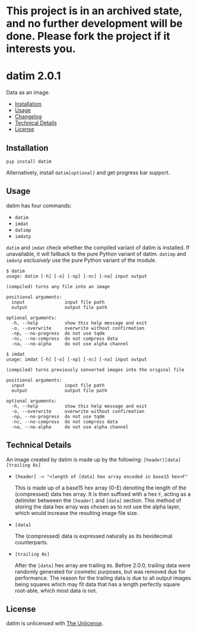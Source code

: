 # This project is in an archived state, and no further development will be done. Please fork the project if it interests you.

# datim 2.0.1

Data as an image.

- [Installation](#installation)
- [Usage](#usage)
- [Changelog](CHANGELOG.md)
- [Technical Details](#technical-details)
- [License](#license)

## Installation

```
pip install datim
```

Alternatively, install `datim[optional]` and get progress bar support.

## Usage

datim has four commands:


- `datim`
- `imdat`
- `datimp`
- `imdatp`

`datim` and `imdat` check whether the compiled variant of datim is installed.
If unavailable, it will fallback to the pure Python variant of datim.
`datimp` and `imdatp` _exclusively_ use the pure Python variant of the module.

```
$ datim
usage: datim [-h] [-o] [-np] [-nc] [-na] input output

(compiled) turns any file into an image

positional arguments:
  input               input file path
  output              output file path

optional arguments:
  -h, --help          show this help message and exit
  -o, --overwrite     overwrite without confirmation
  -np, --no-progress  do not use tqdm
  -nc, --no-compress  do not compress data
  -na, --no-alpha     do not use alpha channel
```

```
$ imdat
usage: imdat [-h] [-o] [-np] [-nc] [-na] input output

(compiled) turns previously converted images into the original file

positional arguments:
  input               input file path
  output              output file path

optional arguments:
  -h, --help          show this help message and exit
  -o, --overwrite     overwrite without confirmation
  -np, --no-progress  do not use tqdm
  -nc, --no-compress  do not compress data
  -na, --no-alpha     do not use alpha channel
```

## Technical Details

An image created by datim is made up by the following:
`[header][data][trailing 0s]`

- `[header] -> "<length of [data] hex array encoded in base15 hex>F"`

  This is made up of a base15 hex array (0-E) denoting the length of the
  (compressed) data hex array. It is then suffixed with a hex `F`, acting as a
  delimiter betweeen the `[header]` and `[data]` section. This method of
  storing the data hex array was chosen as to not use the alpha layer, which
  would increase the resulting image file size.

- `[data]`

  The (compressed) data is expressed naturally as its hexidecimal counterparts.

- `[trailing 0s]`

  After the `[data]` hex array are trailing `0`s. Before 2.0.0, trailing data
  were randomly generated for cosmetic purposes, but was removed due for
  performance. The reason for the trailing data is due to all output images
  being squares which may fit data that has a length perfectly square
  root-able, which most data is not.

## License

datim is unlicensed with [The Unlicense](https://unlicense.org).
